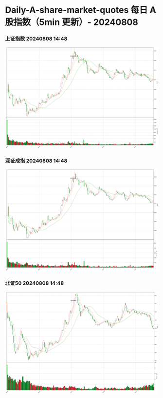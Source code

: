 
# Daily-A-share-market-quotes 每日 A 股指数（5min 更新）- 20240808

### 上证指数 20240808 14:48
![](./fig/2024/8/20240808-sh000001.png)

### 深证成指 20240808 14:48
![](./fig/2024/8/20240808-sz399001.png)

### 北证50 20240808 14:48
![](./fig/2024/8/20240808-bj899050.png)
